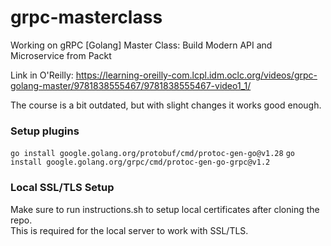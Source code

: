 # grpc-masterclass
Working on gRPC [Golang] Master Class: Build Modern API and Microservice from Packt

Link in O'Reilly: https://learning-oreilly-com.lcpl.idm.oclc.org/videos/grpc-golang-master/9781838555467/9781838555467-video1_1/

The course is a bit outdated, but with slight changes it works good enough.

### Setup plugins

`go install google.golang.org/protobuf/cmd/protoc-gen-go@v1.28`
`go install google.golang.org/grpc/cmd/protoc-gen-go-grpc@v1.2`

### Local SSL/TLS Setup  

Make sure to run instructions.sh to setup local certificates after cloning the repo.  
This is required for the local server to work with SSL/TLS.  

